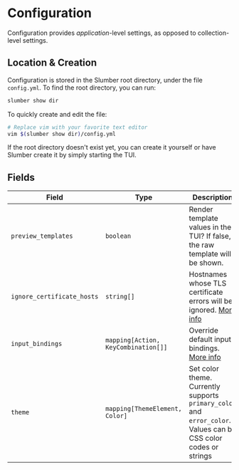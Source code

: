 # Configuration

Configuration provides _application_-level settings, as opposed to collection-level settings.

## Location & Creation

Configuration is stored in the Slumber root directory, under the file `config.yml`. To find the root directory, you can run:

```sh
slumber show dir
```

To quickly create and edit the file:

```sh
# Replace vim with your favorite text editor
vim $(slumber show dir)/config.yml
```

If the root directory doesn't exist yet, you can create it yourself or have Slumber create it by simply starting the TUI.

## Fields

| Field                      | Type                                | Description                                                                                                     | Default                                              |
| -------------------------- | ----------------------------------- | --------------------------------------------------------------------------------------------------------------- | ---------------------------------------------------- |
| `preview_templates`        | `boolean`                           | Render template values in the TUI? If false, the raw template will be shown.                                    | `true`                                               |
| `ignore_certificate_hosts` | `string[]`                          | Hostnames whose TLS certificate errors will be ignored. [More info](../../troubleshooting/tls.md)               | `[]`                                                 |
| `input_bindings`           | `mapping[Action, KeyCombination[]]` | Override default input bindings. [More info](./input_bindings.md)                                               | `{}`                                                 |
| `theme`                    | `mapping[ThemeElement, Color]`      | Set color theme. Currently supports `primary_color` and `error_color`. Values can be CSS color codes or strings | `{ primary_color: "LightGreen", error_color: "Red" }`|
